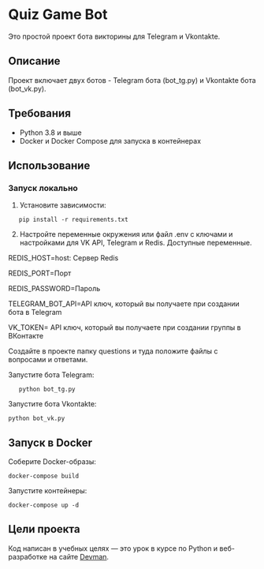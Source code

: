 # Quiz Game Bot

Это простой проект бота викторины для Telegram и Vkontakte.

## Описание

Проект включает двух ботов - Telegram бота (bot_tg.py) и Vkontakte бота (bot_vk.py).

## Требования

- Python 3.8 и выше
- Docker и Docker Compose для запуска в контейнерах

## Использование

### Запуск локально

1. Установите зависимости:

```
   pip install -r requirements.txt
 ```
2. Настройте переменные окружения или файл .env с ключами и настройками для VK API, Telegram и Redis. Доступные переменные.

REDIS_HOST=host: Сервер Redis

REDIS_PORT=Порт

REDIS_PASSWORD=Пароль

TELEGRAM_BOT_API=API ключ, который вы получаете при создании бота в Telegram

VK_TOKEN= API ключ, который вы получаете при создании группы в ВКонтакте

Создайте в проекте папку questions и туда положите файлы с вопросами и ответами.

Запустите бота Telegram:

```
   python bot_tg.py
```
Запустите бота Vkontakte:

```
python bot_vk.py
```

## Запуск в Docker

Соберите Docker-образы:

```
docker-compose build

```

Запустите контейнеры:

```
docker-compose up -d
```
## Цели проекта

Код написан в учебных целях — это урок в курсе по Python и веб-разработке на сайте [Devman](https://dvmn.org).
